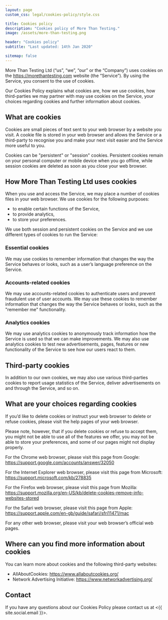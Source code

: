 ```yaml
---
layout: page
custom_css: legal/cookies-policy/style.css

title: Cookies policy
description: "Cookies policy of More Than Testing."
image: /assets/more-than-testing.png

header: "Cookies policy"
subtitle: "Last updated: 14th Jan 2020"

sitemap: false
---
```


More Than Testing Ltd (“us”, “we”, “our” or the “Company”) uses cookies on the <https://morethantesting.com> website (the “Service”). By using the Service, you consent to the use of cookies.

Our Cookies Policy explains what cookies are, how we use cookies, how third-parties we may partner with may use cookies on the Service, your choices regarding cookies and further information about cookies.


## What are cookies

Cookies are small pieces of text sent to your web browser by a website you visit. A cookie file is stored in your
web browser and allows the Service or a third-party to recognise you and make your next visit easier and the Service more useful to you.

Cookies can be "persistent" or "session" cookies. Persistent cookies remain on your personal computer or mobile device when you go offline, while session cookies are deleted as soon as you close your web browser.


## How More Than Testing Ltd uses cookies

When you use and access the Service, we may place a number of cookies files in your web browser. We use cookies for the following purposes:

* to enable certain functions of the Service,
* to provide analytics,
* to store your preferences.

We use both session and persistent cookies on the Service and we use different types of cookies to run the Service:

### Essential cookies

We may use cookies to remember information that changes the way the Service behaves or looks, such as a user’s language preference on the Service.

### Accounts-related cookies

We may use accounts-related cookies to authenticate users and prevent fraudulent use of user accounts. We may use these cookies to remember information that changes the way the Service behaves or looks, such as the "remember me" functionality.

### Analytics cookies

We may use analytics cookies to anonymously track information how the Service is used so that we can make improvements. We may also use analytics cookies to test new advertisements, pages, features or new functionality of the Service to see how our users react to them.


## Third-party cookies

In addition to our own cookies, we may also use various third-parties cookies to report usage statistics of the Service, deliver advertisements on and through the Service, and so on.


## What are your choices regarding cookies

If you’d like to delete cookies or instruct your web browser to delete or refuse cookies, please visit the help pages of your web browser.

Please note, however, that if you delete cookies or refuse to accept them, you might not be able to use all of the features we offer, you may not be able to store your preferences, and some of our pages might not display properly.

For the Chrome web browser, please visit this page from Google: <https://support.google.com/accounts/answer/32050>

For the Internet Explorer web browser, please visit this page from Microsoft: <https://support.microsoft.com/kb/278835>

For the Firefox web browser, please visit this page from Mozilla: <https://support.mozilla.org/en-US/kb/delete-cookies-remove-info-websites-stored>


For the Safari web browser, please visit this page from Apple: <https://support.apple.com/en-gb/guide/safari/sfri11471/mac>

For any other web browser, please visit your web browser’s official web pages.


## Where can you find more information about cookies

You can learn more about cookies and the following third-party websites:

* AllAboutCookies: <https://www.allaboutcookies.org/>
* Network Advertising Initiative: <https://www.networkadvertising.org/>


## Contact

If you have any questions about our Cookies Policy please contact us at <{{ site.social.email }}>.
